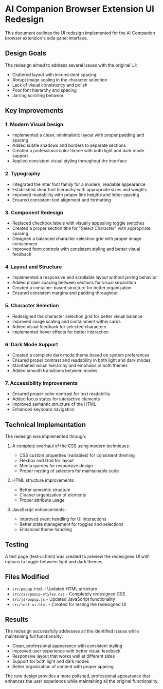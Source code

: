 # AI Companion Browser Extension UI Redesign

This document outlines the UI redesign implemented for the AI Companion browser extension's side panel interface.

## Design Goals

The redesign aimed to address several issues with the original UI:
- Cluttered layout with inconsistent spacing
- Abrupt image scaling in the character selection
- Lack of visual consistency and polish
- Poor font hierarchy and spacing
- Jarring scrolling behavior

## Key Improvements

### 1. Modern Visual Design
- Implemented a clean, minimalistic layout with proper padding and spacing
- Added subtle shadows and borders to separate sections
- Created a professional color theme with both light and dark mode support
- Applied consistent visual styling throughout the interface

### 2. Typography
- Integrated the Inter font family for a modern, readable appearance
- Established clear font hierarchy with appropriate sizes and weights
- Improved readability with proper line heights and letter spacing
- Ensured consistent text alignment and formatting

### 3. Component Redesign
- Replaced checkbox labels with visually appealing toggle switches
- Created a proper section title for "Select Character" with appropriate spacing
- Designed a balanced character selection grid with proper image containment
- Improved form controls with consistent styling and better visual feedback

### 4. Layout and Structure
- Implemented a responsive and scrollable layout without jarring behavior
- Added proper spacing between sections for visual separation
- Created a container-based structure for better organization
- Ensured consistent margins and padding throughout

### 5. Character Selection
- Redesigned the character selection grid for better visual balance
- Improved image scaling and containment within cards
- Added visual feedback for selected characters
- Implemented hover effects for better interaction

### 6. Dark Mode Support
- Created a complete dark mode theme based on system preferences
- Ensured proper contrast and readability in both light and dark modes
- Maintained visual hierarchy and emphasis in both themes
- Added smooth transitions between modes

### 7. Accessibility Improvements
- Ensured proper color contrast for text readability
- Added focus states for interactive elements
- Improved semantic structure of the HTML
- Enhanced keyboard navigation

## Technical Implementation

The redesign was implemented through:
1. A complete overhaul of the CSS using modern techniques:
   - CSS custom properties (variables) for consistent theming
   - Flexbox and Grid for layout
   - Media queries for responsive design
   - Proper nesting of selectors for maintainable code

2. HTML structure improvements:
   - Better semantic structure
   - Cleaner organization of elements
   - Proper attribute usage

3. JavaScript enhancements:
   - Improved event handling for UI interactions
   - Better state management for toggles and selections
   - Enhanced theme handling

## Testing

A test page (test-ui.html) was created to preview the redesigned UI with options to toggle between light and dark themes.

## Files Modified

- `src/popup.html` - Updated HTML structure
- `src/css/popup-styles.css` - Completely redesigned CSS
- `src/js/popup.js` - Updated JavaScript functionality
- `src/test-ui.html` - Created for testing the redesigned UI

## Results

The redesign successfully addresses all the identified issues while maintaining full functionality:
- Clean, professional appearance with consistent styling
- Improved user experience with better visual feedback
- Responsive layout that works well at different sizes
- Support for both light and dark modes
- Better organization of content with proper spacing

The new design provides a more polished, professional appearance that enhances the user experience while maintaining all the original functionality. 